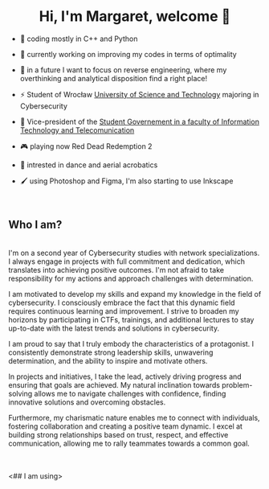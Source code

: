 

# <div align="center"> Hi, I'm Margaret, welcome 👋</div> 


- 🌱 coding mostly in C++ and Python

- 🔭 currently working on improving my codes in terms of optimality

- 💬 in a future I want to focus on reverse engineering, where my overthinking and analytical disposition find a right place!

- ⚡ Student of Wrocław [University of Science and Technology](https://pwr.edu.pl/en/) majoring in Cybersecurity

- 🙌 Vice-president of the [Student Governement in a faculty of Information Technology and Telecomunication](https://www.facebook.com/samorzad.wita)

- 🎮 playing now Red Dead Redemption 2

- 💃 intrested in dance and aerial acrobatics

- 🖌️ using Photoshop and Figma, I'm also starting to use Inkscape



<br />

## Who I am?
<br />
I'm on a second year of Cybersecurity studies with network specializations. I always engage in projects with full commitment and dedication, which translates into achieving positive outcomes. I'm not afraid to take responsibility for my actions and approach challenges with determination.

I am motivated to develop my skills and expand my knowledge in the field of cybersecurity. I consciously embrace the fact that this dynamic field requires continuous learning and improvement. I strive to broaden my horizons by participating in CTFs, trainings, and additional lectures to stay up-to-date with the latest trends and solutions in cybersecurity.

I am proud to say that I truly embody the characteristics of a protagonist. I consistently demonstrate strong leadership skills, unwavering determination, and the ability to inspire and motivate others.

In projects and initiatives, I take the lead, actively driving progress and ensuring that goals are achieved. My natural inclination towards problem-solving allows me to navigate challenges with confidence, finding innovative solutions and overcoming obstacles.

Furthermore, my charismatic nature enables me to connect with individuals, fostering collaboration and creating a positive team dynamic. I excel at building strong relationships based on trust, respect, and effective communication, allowing me to rally teammates towards a common goal.

<br /><br />
<## I am using>
<br /><br />


